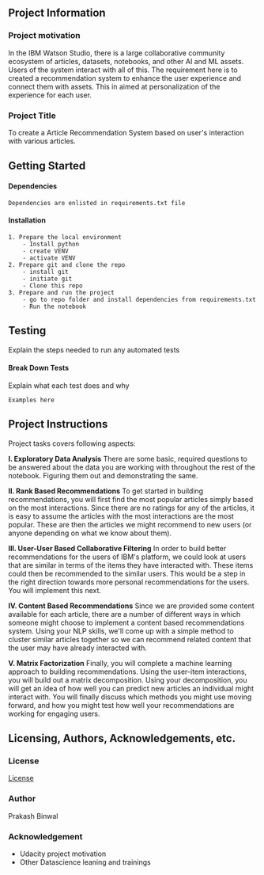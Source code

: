 ## Project Information
### Project motivation
In the IBM Watson Studio, there is a large collaborative community ecosystem of articles, datasets, notebooks, and other AI and ML assets. Users of the system interact with all of this. The requirement here is to created a recommendation system to enhance the user experience and connect them with assets. This in aimed at personalization of the experience for each user.

### Project Title

To create a Article Recommendation System based on user's interaction with various articles. 


## Getting Started

#### Dependencies

```
Dependencies are enlisted in requirements.txt file
```

#### Installation

```
1. Prepare the local environment
    - Install python
    - create VENV 
    - activate VENV
2. Prepare git and clone the repo
    - install git
    - initiate git
    - Clone this repo
3. Prepare and run the project
    - go to repo folder and install dependencies from requirements.txt
    - Run the notebook 
```

## Testing

Explain the steps needed to run any automated tests

#### Break Down Tests

Explain what each test does and why

```
Examples here
```

## Project Instructions

Project tasks covers following aspects: 

**__I. Exploratory Data Analysis__**
There are some basic, required questions to be answered about the data you are working with throughout the rest of the notebook. Figuring them out and demonstrating the same. 

**__II. Rank Based Recommendations__**
To get started in building recommendations, you will first find the most popular articles simply based on the most interactions. Since there are no ratings for any of the articles, it is easy to assume the articles with the most interactions are the most popular. These are then the articles we might recommend to new users (or anyone depending on what we know about them).

**__III. User-User Based Collaborative Filtering__**
In order to build better recommendations for the users of IBM's platform, we could look at users that are similar in terms of the items they have interacted with. These items could then be recommended to the similar users. This would be a step in the right direction towards more personal recommendations for the users. You will implement this next.

**__IV. Content Based Recommendations__**
Since we are provided some content available for each article, there are a number of different ways in which someone might choose to implement a content based recommendations system. Using your NLP skills, we'll come up with a simple method to cluster similar articles together so we can recommend related content that the user may have already interacted with.

**__V. Matrix Factorization__**
Finally, you will complete a machine learning approach to building recommendations. Using the user-item interactions, you will build out a matrix decomposition. Using your decomposition, you will get an idea of how well you can predict new articles an individual might interact with. You will finally discuss which methods you might use moving forward, and how you might test how well your recommendations are working for engaging users.


## Licensing, Authors, Acknowledgements, etc.
### License
[License](LICENSE.txt)
### Author
Prakash Binwal
### Acknowledgement
- Udacity project motivation
- Other Datascience leaning and trainings
